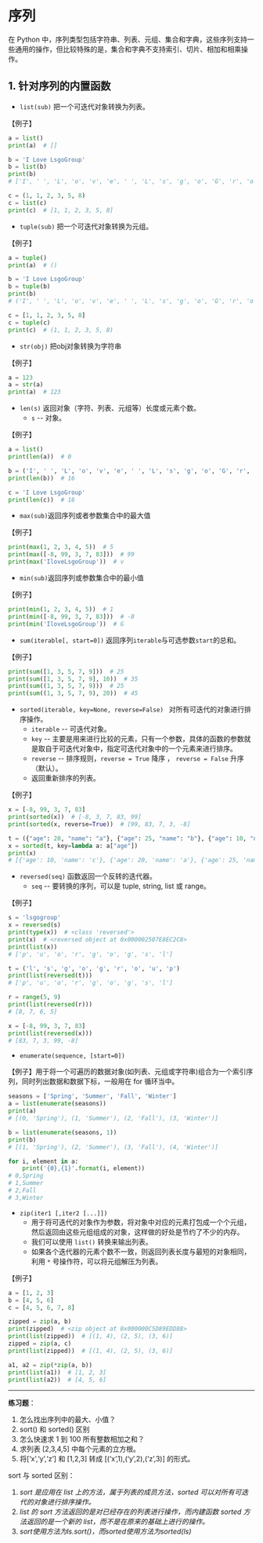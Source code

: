 

# 序列

在 Python 中，序列类型包括字符串、列表、元组、集合和字典，这些序列支持一些通用的操作，但比较特殊的是，集合和字典不支持索引、切片、相加和相乘操作。

## 1. 针对序列的内置函数

- `list(sub)` 把一个可迭代对象转换为列表。

【例子】
```python
a = list()
print(a)  # []

b = 'I Love LsgoGroup'
b = list(b)
print(b)  
# ['I', ' ', 'L', 'o', 'v', 'e', ' ', 'L', 's', 'g', 'o', 'G', 'r', 'o', 'u', 'p']

c = (1, 1, 2, 3, 5, 8)
c = list(c)
print(c)  # [1, 1, 2, 3, 5, 8]
```


- `tuple(sub)` 把一个可迭代对象转换为元组。

【例子】
```python
a = tuple()
print(a)  # ()

b = 'I Love LsgoGroup'
b = tuple(b)
print(b)  
# ('I', ' ', 'L', 'o', 'v', 'e', ' ', 'L', 's', 'g', 'o', 'G', 'r', 'o', 'u', 'p')

c = [1, 1, 2, 3, 5, 8]
c = tuple(c)
print(c)  # (1, 1, 2, 3, 5, 8)
```

- `str(obj)` 把obj对象转换为字符串

【例子】
```python
a = 123
a = str(a)
print(a)  # 123
```

- `len(s)` 返回对象（字符、列表、元组等）长度或元素个数。
    - `s` -- 对象。

【例子】
```python
a = list()
print(len(a))  # 0

b = ('I', ' ', 'L', 'o', 'v', 'e', ' ', 'L', 's', 'g', 'o', 'G', 'r', 'o', 'u', 'p')
print(len(b))  # 16

c = 'I Love LsgoGroup'
print(len(c))  # 16
```

- `max(sub)`返回序列或者参数集合中的最大值

【例子】
```python
print(max(1, 2, 3, 4, 5))  # 5
print(max([-8, 99, 3, 7, 83]))  # 99
print(max('IloveLsgoGroup'))  # v
```


- `min(sub)`返回序列或参数集合中的最小值

【例子】
```python
print(min(1, 2, 3, 4, 5))  # 1
print(min([-8, 99, 3, 7, 83]))  # -8
print(min('IloveLsgoGroup'))  # G
```

- `sum(iterable[, start=0])` 返回序列`iterable`与可选参数`start`的总和。

【例子】
```python
print(sum([1, 3, 5, 7, 9]))  # 25
print(sum([1, 3, 5, 7, 9], 10))  # 35
print(sum((1, 3, 5, 7, 9)))  # 25
print(sum((1, 3, 5, 7, 9), 20))  # 45
```


- `sorted(iterable, key=None, reverse=False) ` 对所有可迭代的对象进行排序操作。
    - `iterable` -- 可迭代对象。
    - `key` -- 主要是用来进行比较的元素，只有一个参数，具体的函数的参数就是取自于可迭代对象中，指定可迭代对象中的一个元素来进行排序。
    - `reverse` -- 排序规则，`reverse = True` 降序 ， `reverse = False` 升序（默认）。
    - 返回重新排序的列表。

【例子】
```python
x = [-8, 99, 3, 7, 83]
print(sorted(x))  # [-8, 3, 7, 83, 99]
print(sorted(x, reverse=True))  # [99, 83, 7, 3, -8]

t = ({"age": 20, "name": "a"}, {"age": 25, "name": "b"}, {"age": 10, "name": "c"})
x = sorted(t, key=lambda a: a["age"])
print(x)
# [{'age': 10, 'name': 'c'}, {'age': 20, 'name': 'a'}, {'age': 25, 'name': 'b'}]
```


- `reversed(seq)` 函数返回一个反转的迭代器。
    - `seq` -- 要转换的序列，可以是 tuple, string, list 或 range。

【例子】
```python
s = 'lsgogroup'
x = reversed(s)
print(type(x))  # <class 'reversed'>
print(x)  # <reversed object at 0x000002507E8EC2C8>
print(list(x))
# ['p', 'u', 'o', 'r', 'g', 'o', 'g', 's', 'l']

t = ('l', 's', 'g', 'o', 'g', 'r', 'o', 'u', 'p')
print(list(reversed(t)))
# ['p', 'u', 'o', 'r', 'g', 'o', 'g', 's', 'l']

r = range(5, 9)
print(list(reversed(r)))
# [8, 7, 6, 5]

x = [-8, 99, 3, 7, 83]
print(list(reversed(x)))
# [83, 7, 3, 99, -8]
```


- `enumerate(sequence, [start=0])`



【例子】用于将一个可遍历的数据对象(如列表、元组或字符串)组合为一个索引序列，同时列出数据和数据下标，一般用在 for 循环当中。
```python
seasons = ['Spring', 'Summer', 'Fall', 'Winter']
a = list(enumerate(seasons))
print(a)  
# [(0, 'Spring'), (1, 'Summer'), (2, 'Fall'), (3, 'Winter')]

b = list(enumerate(seasons, 1))
print(b)  
# [(1, 'Spring'), (2, 'Summer'), (3, 'Fall'), (4, 'Winter')]

for i, element in a:
    print('{0},{1}'.format(i, element))
# 0,Spring
# 1,Summer
# 2,Fall
# 3,Winter
```

- `zip(iter1 [,iter2 [...]])`
    - 用于将可迭代的对象作为参数，将对象中对应的元素打包成一个个元组，然后返回由这些元组组成的对象，这样做的好处是节约了不少的内存。
    - 我们可以使用 `list()` 转换来输出列表。
    - 如果各个迭代器的元素个数不一致，则返回列表长度与最短的对象相同，利用 `*` 号操作符，可以将元组解压为列表。

【例子】
```python
a = [1, 2, 3]
b = [4, 5, 6]
c = [4, 5, 6, 7, 8]

zipped = zip(a, b)
print(zipped)  # <zip object at 0x000000C5D89EDD88>
print(list(zipped))  # [(1, 4), (2, 5), (3, 6)]
zipped = zip(a, c)
print(list(zipped))  # [(1, 4), (2, 5), (3, 6)]

a1, a2 = zip(*zip(a, b))
print(list(a1))  # [1, 2, 3]
print(list(a2))  # [4, 5, 6]
```

---
**练习题**：

1. 怎么找出序列中的最⼤、⼩值？
2. sort() 和 sorted() 区别
3. 怎么快速求 1 到 100 所有整数相加之和？
4. 求列表 [2,3,4,5] 中每个元素的立方根。
5. 将[‘x’,‘y’,‘z’] 和 [1,2,3] 转成 [(‘x’,1),(‘y’,2),(‘z’,3)] 的形式。



sort 与 sorted 区别：



1. *sort 是应用在 list 上的方法，属于列表的成员方法，sorted 可以对所有可迭代的对象进行排序操作。*
2. *list 的 sort 方法返回的是对已经存在的列表进行操作，而内建函数 sorted 方法返回的是一个新的 list，而不是在原来的基础上进行的操作。*
3. *sort使用方法为ls.sort()，而sorted使用方法为sorted(ls)*